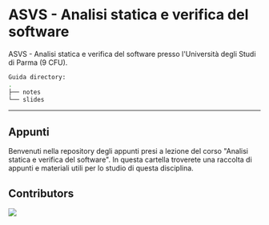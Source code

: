 # ASVS - Analisi statica e verifica del software
ASVS - Analisi statica e verifica del software presso l'Università degli Studi di Parma (9 CFU).

```bash
Guida directory:
.
├── notes
└── slides
```

---

## Appunti

Benvenuti nella repository degli appunti presi a lezione del corso "Analisi statica e verifica del software".
In questa cartella troverete una raccolta di appunti e materiali utili per lo studio di questa disciplina.

## Contributors

<a href="https://github.com/unipr-org/ASVS/graphs/contributors">
  <img src="https://contrib.rocks/image?repo=unipr-org/ASVS" />
</a>